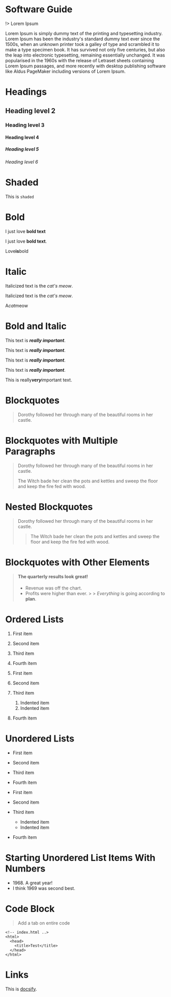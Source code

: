 # Software Guide

!> Lorem Ipsum

Lorem Ipsum is simply dummy text of the printing and typesetting industry. Lorem Ipsum has been the industry's standard dummy text ever since the 1500s, when an unknown printer took a galley of type and scrambled it to make a type specimen book. It has survived not only five centuries, but also the leap into electronic typesetting, remaining essentially unchanged. It was popularised in the 1960s with the release of Letraset sheets containing Lorem Ipsum passages, and more recently with desktop publishing software like Aldus PageMaker including versions of Lorem Ipsum.

# Headings

## Heading level 2

### Heading level 3

#### Heading level 4

##### Heading level 5

###### Heading level 6

# Shaded
This is `shaded`


# Bold
I just love **bold text**

I just love __bold text__.

Love**is**bold


# Italic

Italicized text is the *cat's meow*.

Italicized text is the _cat's meow_.

A*cat*meow


# Bold and Italic

This text is ***really important***.

This text is ___really important___.

This text is __*really important*__.

This text is **_really important_**.

This is really***very***important text.


# Blockquotes
> Dorothy followed her through many of the beautiful rooms in her castle.


# Blockquotes with Multiple Paragraphs

> Dorothy followed her through many of the beautiful rooms in her castle.
>
> The Witch bade her clean the pots and kettles and sweep the floor and keep the fire fed with wood.


# Nested Blockquotes

> Dorothy followed her through many of the beautiful rooms in her castle.
>
>> The Witch bade her clean the pots and kettles and sweep the floor and keep the fire fed with wood.


# Blockquotes with Other Elements

> #### The quarterly results look great!
>
> - Revenue was off the chart.
> - Profits were higher than ever.
    >
    >  *Everything* is going according to **plan**.


# Ordered Lists

1. First item
2. Second item
3. Third item
4. Fourth item


1. First item
2. Second item
3. Third item
    1. Indented item
    2. Indented item
4. Fourth item


# Unordered Lists
- First item
- Second item
- Third item
- Fourth item


- First item
- Second item
- Third item
    - Indented item
    - Indented item
- Fourth item


# Starting Unordered List Items With Numbers
- 1968\. A great year!
- I think 1969 was second best.


# Code Block

> Add a tab on entire code

    <!-- index.html ..>
    <html>
      <head>
        <title>Test</title>
      </head>
    </html>

# Links
This is [docsify](https://docsify.js.org/#/quickstart).